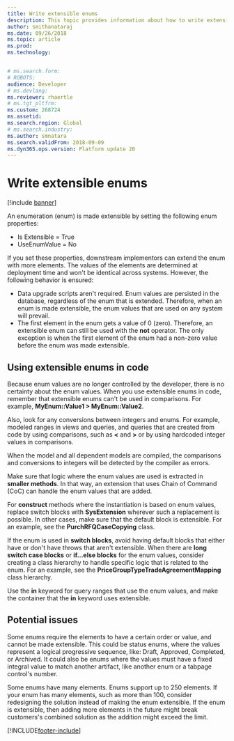 ```yaml
---
title: Write extensible enums
description: This topic provides information about how to write extensible enums.
author: smithanataraj
ms.date: 09/26/2018
ms.topic: article
ms.prod: 
ms.technology: 


# ms.search.form: 
# ROBOTS: 
audience: Developer
# ms.devlang: 
ms.reviewer: rhaertle
# ms.tgt_pltfrm: 
ms.custom: 268724
ms.assetid: 
ms.search.region: Global
# ms.search.industry: 
ms.author: smnatara
ms.search.validFrom: 2018-09-09
ms.dyn365.ops.version: Platform update 20
---
```


# Write extensible enums

[!include [banner](../includes/banner.md)]

An enumeration (enum) is made extensible by setting the following enum properties:

- Is Extensible = True
- UseEnumValue = No

If you set these properties, downstream implementors can extend the enum with more elements. The values of the elements are determined at deployment time and won't be identical across systems. However, the following behavior is ensured:

+ Data upgrade scripts aren't required. Enum values are persisted in the database, regardless of the enum that is extended. Therefore, when an enum is made extensible, the enum values that are used on any system will prevail.
+ The first element in the enum gets a value of 0 (zero). Therefore, an extensible enum can still be used with the **not** operator. The only exception is when the first element of the enum had a non-zero value before the enum was made extensible.
	
## Using extensible enums in code
Because enum values are no longer controlled by the developer, there is no certainty about the enum values. When you use extensible enums in code, remember that extensible enums can't be used in comparisons. For example, **MyEnum::Value1 \> MyEnum::Value2**.

Also, look for any conversions between integers and enums. For example, modeled ranges in views and queries, and queries that are created from code by using comparisons, such as **\<** and **\>** or by using hardcoded integer values in comparisons.

When the model and all dependent models are compiled, the comparisons and conversions to integers will be detected by the compiler as errors.
	
Make sure that logic where the enum values are used is extracted in **smaller methods**. In that way, an extension that uses Chain of Command (CoC) can handle the enum values that are added.

For **construct** methods where the instantiation is based on enum values, replace switch blocks with **SysExtension** wherever such a replacement is possible. In other cases, make sure that the default block is extensible. For an example, see the **PurchRFQCaseCopying** class.

If the enum is used in **switch blocks**, avoid having default blocks that either have or don't have throws that aren't extensible. 
When there are **long switch case blocks** or **if...else blocks** for the enum values, consider creating a class hierarchy to handle specific logic that is related to the enum. For an example, see the **PriceGroupTypeTradeAgreementMapping** class hierarchy.

Use the **in** keyword for query ranges that use the enum values, and make the container that the **in** keyword uses extensible.

## Potential issues
Some enums require the elements to have a certain order or value, and cannot be made extensible. This could be status enums, where the values represent a logical progressive sequence, like: Draft, Approved, Completed, or Archived. It could also be enums where the values must have a fixed integral value to match another artifact, like another enum or a tabpage control's number.   

Some enums have many elements. Enums support up to 250 elements. If your enum has many elements, such as more than 100, consider redesigning the solution instead of making the enum extensible. If the enum is extensible, then adding more elements in the future might break customers's combined solution as the addition might exceed the limit.


[!INCLUDE[footer-include](../../../includes/footer-banner.md)]
